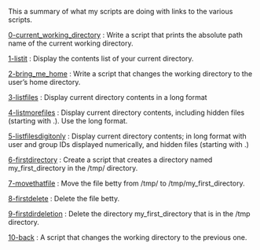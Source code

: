 This a summary of what my scripts are doing with links to the various scripts.

[0-current_working_directory](0-current_working_directory) : Write a script that prints the absolute path name of the current working directory.

[1-listit](1-listit) : Display the contents list of your current directory.

[2-bring_me_home](2-bring_me_home) : Write a script that changes the working directory to the user’s home directory.

[3-listfiles](3-listfiles) : Display current directory contents in a long format

[4-listmorefiles](4-listmorefiles) : Display current directory contents, including hidden files (starting with .). Use the long format.

[5-listfilesdigitonly](5-listfilesdigitonly) : Display current directory contents; in long format with user and group IDs displayed numerically, and hidden files (starting with .)

[6-firstdirectory](6-firstdirectory) : Create a script that creates a directory named my_first_directory in the /tmp/ directory.

[7-movethatfile](7-movethatfile) : Move the file betty from /tmp/ to /tmp/my_first_directory.

[8-firstdelete](8-firstdelete0) : Delete the file betty.

[9-firstdirdeletion](9-firstdirdeletion) : Delete the directory my_first_directory that is in the /tmp directory.

[10-back](10-back) : A script that changes the working directory to the previous one.
